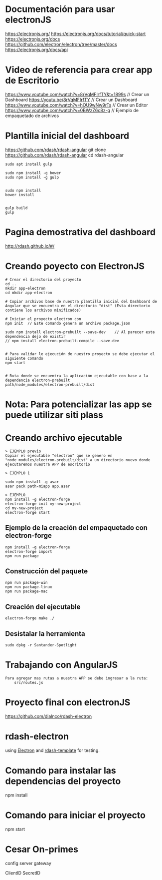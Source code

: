 # Documentación para usar electronJS
https://electronjs.org/
https://electronjs.org/docs/tutorial/quick-start
https://electronjs.org/docs
https://github.com/electron/electron/tree/master/docs
https://electronjs.org/docs/api

# Video de referencia para crear app de Escritorio
https://www.youtube.com/watch?v=8rVqMFIrfTY&t=1899s   	// Crear un Dashboard
https://youtu.be/8rVqMFIrfTY  							// Crear un Dashboard
https://www.youtube.com/watch?v=hOU9wNw9rTs  			// Crear un Editor 
https://www.youtube.com/watch?v=0BWzZ6c8z-g				// Ejemplo de empaquetado de archivos 


# Plantilla inicial del dashboard
https://github.com/rdash/rdash-angular
	git clone https://github.com/rdash/rdash-angular
	cd rdash-angular

	sudo apt install gulp

	sudo npm install -g bower	
	sudo npm install -g gulp
	

	sudo npm install
	bower install


	gulp build
	gulp

# Pagina demostrativa del dashboard
http://rdash.github.io/#/

# Creando poyecto con ElectronJS
	# Crear el directorio del proyecto
	cd ..
	mkdir app-electron
	cd mkdir app-electron

	# Copiar archivos base de nuestra plantilla inicial del Dashboard de Angular que se encuentra en el directorio "dist" (Esta directorio contiene los archivos minificados)
	
	# Iniciar el proyecto electron con
	npm init  // Este comando genera un archivo package.json

	sudo npm install electron-prebuilt --save-dev    // Al parecer esta dependencia dejo de existir
	// npm install electron-prebuilt-compile --save-dev
	

	# Para validar le ejecución de nuestro proyecto se debe ejecutar el siguiente comando
	npm start


	# Ruta donde se encuentra la aplicación ejecutable con base a la dependencia electron-prebuilt
	path/node_modules/electron-prebuilt/dist

# Nota: Para potencializar las app se puede utilizar siti plass
# Creando archivo ejecutable
	> EJEMPLO previo 
	Copiar el ejecutable "electron" que se genero en "node_modules/electron-prebuilt/dist" a un directorio nuevo donde  ejecutaremos nuestra APP de escritorio

	> EJEMPLO 1
	
	sudo npm install -g asar
	asar pack path-miapp app.asar

	> EJEMPLO 
	npm install -g electron-forge
	electron-forge init my-new-project
	cd my-new-project
	electron-forge start
	
	
## Ejemplo de la creación del empaquetado con electron-forge
	npm install -g electron-forge
	electron-forge import
	npm run package

## Construcción del paquete
	npm run package-win
	npm run package-linux
	npm run package-mac

## Creación del ejecutable
	electron-forge make ./
	
## Desistalar la herramienta
	sudo dpkg -r Santander-Spotlight








# Trabajando con AngularJS
	Para agregar mas rutas a nuestra APP se debe ingresar a la ruta:
		src/routes.js




# Proyecto final con electronJS
https://github.com/dialnco/rdash-electron


# rdash-electron
using  [Electron](https://github.com/atom/electron) and [rdash-template](https://github.com/rdash/rdash-angular) for testing.

# Comando para instalar las dependencias del proyecto
npm install
# Comando para iniciar el proyecto
npm start



# Cesar On-primes

config server
gateway

ClientID
SecretID

